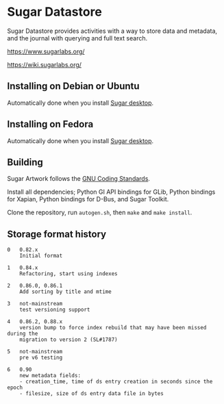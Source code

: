 Sugar Datastore
===============

Sugar Datastore provides activities with a way to store data and
metadata, and the journal with querying and full text search.

https://www.sugarlabs.org/

https://wiki.sugarlabs.org/

Installing on Debian or Ubuntu
------------------------------

Automatically done when you install [Sugar
desktop](https://github.com/sugarlabs/sugar).

Installing on Fedora
--------------------

Automatically done when you install [Sugar
desktop](https://github.com/sugarlabs/sugar).

Building
--------

Sugar Artwork follows the [GNU Coding
Standards](https://www.gnu.org/prep/standards/).

Install all dependencies; Python GI API bindings for GLib, Python
bindings for Xapian, Python bindings for D-Bus, and Sugar Toolkit.

Clone the repository, run `autogen.sh`, then `make` and `make
install`.

Storage format history
----------------------

```
0   0.82.x
    Initial format

1   0.84.x
    Refactoring, start using indexes

2   0.86.0, 0.86.1
    Add sorting by title and mtime

3   not-mainstream
    test versioning support

4   0.86.2, 0.88.x
    version bump to force index rebuild that may have been missed during the
    migration to version 2 (SL#1787)

5   not-mainstream
    pre v6 testing

6   0.90
    new metadata fields:
    - creation_time, time of ds entry creation in seconds since the epoch
    - filesize, size of ds entry data file in bytes
```
